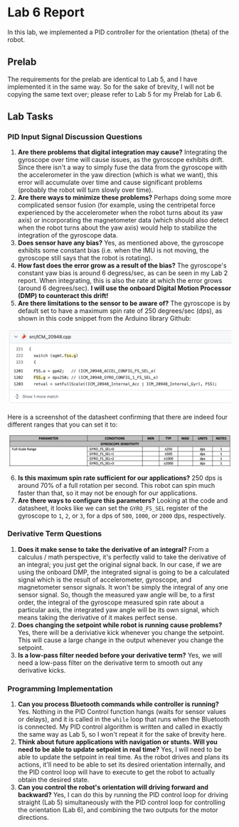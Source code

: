 # Lab 6 Report

In this lab, we implemented a PID controller for the orientation (theta) of the robot.

## Prelab

The requirements for the prelab are identical to Lab 5, and I have implemented it in the same way. So for the sake of brevity, I will not be copying the same text over; please refer to Lab 5 for my Prelab for Lab 6.

## Lab Tasks

### PID Input Signal Discussion Questions

1. **Are there problems that digital integration may cause?** Integrating the gyroscope over time will cause issues, as the gyroscope exhibits drift. Since there isn't a way to simply fuse the data from the gyroscope with the accelerometer in the yaw direction (which is what we want), this error will accumulate over time and cause significant problems (probably the robot will turn slowly over time).
2. **Are there ways to minimize these problems?** Perhaps doing some more complicated sensor fusion (for example, using the centripetal force experienced by the accelerometer when the robot turns about its yaw axis) or incorporating the magnetometer data (which should also detect when the robot turns about the yaw axis) would help to stabilize the integration of the gyroscope data. 
3. **Does sensor have any bias?** Yes, as mentioned above, the gyroscope exhibits some constant bias (i.e. when the IMU is not moving, the gyroscope still says that the robot is rotating).
4. **How fast does the error grow as a result of the bias?** The gyroscope's constant yaw bias is around 6 degress/sec, as can be seen in my Lab 2 report. When integrating, this is also the rate at which the error grows (around 6 degrees/sec). **I will use the onboard Digital Motion Processor (DMP) to counteract this drift!**
5. **Are there limitations to the sensor to be aware of?** The gyroscope is by default set to have a maximum spin rate of 250 degrees/sec (dps), as shown in this code snippet from the Arduino library Github:

![gyro_dps_default_code](images/lab6/gyro_dps_default_code.png)

Here is a screenshot of the datasheet confirming that there are indeed four different ranges that you can set it to:

![gyro_dps_default_datasheet](images/lab6/gyro_dps_default_datasheet.png)

6. **Is this maximum spin rate sufficient for our applications?** 250 dps is around 70% of a full rotation per second. This robot can spin much faster than that, so it may not be enough for our applications.
7. **Are there ways to configure this parameters?** Looking at the code and datasheet, it looks like we can set the `GYRO_FS_SEL` register of the gyroscope to `1`, `2`, or `3`, for a dps of `500`, `1000`, or `2000` dps, respectively.

### Derivative Term Questions

1. **Does it make sense to take the derivative of an integral?** From a calculus / math perspective, it's perfectly valid to take the derivative of an integral; you just get the original signal back. In our case, if we are using the onboard DMP, the integrated signal is going to be a calculated signal which is the result of accelerometer, gyroscope, and magnetometer sensor signals. It won't be simply the integral of any one sensor signal. So, though the measured yaw angle will be, to a first order, the integral of the gyroscope measured spin rate about a particular axis, the integrated yaw angle will be its own signal, which means taking the derivative of it makes perfect sense.
2. **Does changing the setpoint while robot is running cause problems?** Yes, there will be a deriviative kick whenever you change the setpoint. This will cause a large change in the output whenever you change the setpoint.
3. **Is a low-pass filter needed before your derivative term?** Yes, we will need a low-pass filter on the derivative term to smooth out any derivative kicks.

### Programming Implementation

1. **Can you process Bluetooth commands while controller is running?** Yes. Nothing in the PID Control function hangs (waits for sensor values or delays), and it is called in the `while` loop that runs when the Bluetooth is connected. My PID control algorithm is written and called in exactly the same way as Lab 5, so I won't repeat it for the sake of brevity here.
2. **Think about future applications with navigation or stunts. Will you need to be able to update setpoint in real time?** Yes, I will need to be able to update the setpoint in real time. As the robot drives and plans its actions, it'll need to be able to set its desired orientation internally, and the PID control loop will have to execute to get the robot to actually obtain the desired state.
3. **Can you control the robot's orientation will driving forward and backward?** Yes, I can do this by running the PID control loop for driving straight (Lab 5) simultaneously with the PID control loop for controlling the orientation (Lab 6), and combining the two outputs for the motor directions. 